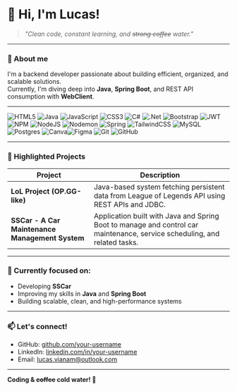 # 👋 Hi, I'm Lucas!

> *"Clean code, constant learning, and ~~strong coffee~~ water."*

---

### 🚀 About me

I'm a backend developer passionate about building efficient, organized, and scalable solutions.  
Currently, I'm diving deep into **Java**, **Spring Boot**, and REST API consumption with **WebClient**.

---

![HTML5](https://img.shields.io/badge/html5-%23E34F26.svg?style=flat-square&logo=html5&logoColor=white) ![Java](https://img.shields.io/badge/java-%23ED8B00.svg?style=flat-square&logo=openjdk&logoColor=white) ![JavaScript](https://img.shields.io/badge/javascript-%23323330.svg?style=flat-square&logo=javascript&logoColor=%23F7DF1E) ![CSS3](https://img.shields.io/badge/css3-%231572B6.svg?style=flat-square&logo=css3&logoColor=white) ![C#](https://img.shields.io/badge/c%23-%23239120.svg?style=flat-square&logo=csharp&logoColor=white) ![.Net](https://img.shields.io/badge/.NET-5C2D91?style=flat-square&logo=.net&logoColor=white) ![Bootstrap](https://img.shields.io/badge/bootstrap-%238511FA.svg?style=flat-square&logo=bootstrap&logoColor=white) ![JWT](https://img.shields.io/badge/JWT-black?style=flat-square&logo=JSON%20web%20tokens) ![NPM](https://img.shields.io/badge/NPM-%23CB3837.svg?style=flat-square&logo=npm&logoColor=white) ![NodeJS](https://img.shields.io/badge/node.js-6DA55F?style=flat-square&logo=node.js&logoColor=white) ![Nodemon](https://img.shields.io/badge/NODEMON-%23323330.svg?style=flat-square&logo=nodemon&logoColor=%BBDEAD) ![Spring](https://img.shields.io/badge/spring-%236DB33F.svg?style=flat-square&logo=spring&logoColor=white) ![TailwindCSS](https://img.shields.io/badge/tailwindcss-%2338B2AC.svg?style=flat-square&logo=tailwind-css&logoColor=white) ![MySQL](https://img.shields.io/badge/mysql-4479A1.svg?style=flat-square&logo=mysql&logoColor=white) ![Postgres](https://img.shields.io/badge/postgres-%23316192.svg?style=flat-square&logo=postgresql&logoColor=white) ![Canva](https://img.shields.io/badge/Canva-%2300C4CC.svg?style=flat-square&logo=Canva&logoColor=white)![Figma](https://img.shields.io/badge/figma-%23F24E1E.svg?style=flat-square&logo=figma&logoColor=white) ![Git](https://img.shields.io/badge/git-%23F05033.svg?style=flat-square&logo=git&logoColor=white) ![GitHub](https://img.shields.io/badge/github-%23121011.svg?style=flat-square&logo=github&logoColor=white)

---

### 📖 Highlighted Projects

| Project | Description |
|---------|-------------|
| **LoL Project (OP.GG-like)** | Java-based system fetching persistent data from League of Legends API using REST APIs and JDBC. |
| **SSCar - A Car Maintenance Management System** | Application built with Java and Spring Boot to manage and control car maintenance, service scheduling, and related tasks. |

---

### 🎯 Currently focused on:

- Developing **SSCar**
- Improving my skills in **Java** and **Spring Boot**
- Building scalable, clean, and high-performance systems

---

### 📫 Let's connect!

- GitHub: [github.com/your-username](https://github.com/lucasvm1)
- LinkedIn: [linkedin.com/in/your-username](https://linkedin.com/in/lucasvmaia)
- Email: lucas.vianam@outlook.com

---

**Coding & ~~coffee~~ cold water! 🚀**
